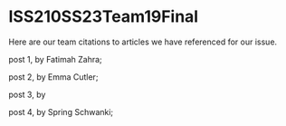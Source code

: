 # ISS210SS23Team19Final
Here are our team citations to articles we have referenced for our issue. 
   </p> post 1, by Fatimah Zahra;
   <p> post 2, by Emma Cutler;
   <p> post 3, by
   <p> post 4, by Spring Schwanki; 
